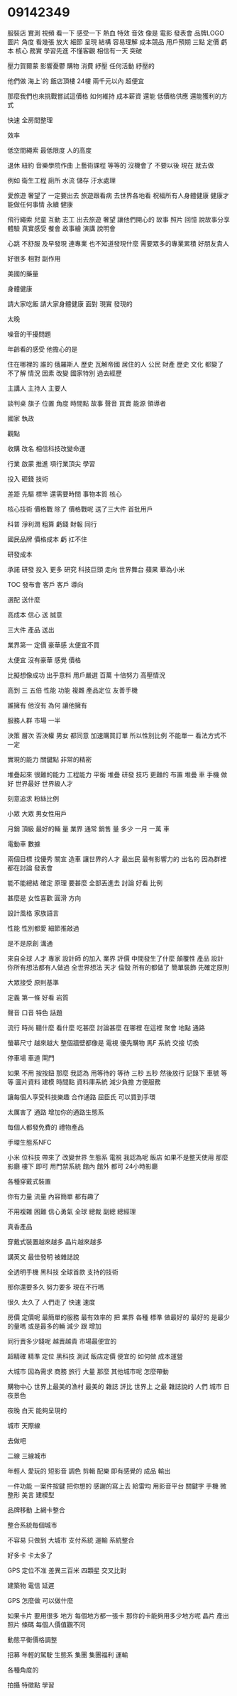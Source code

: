 # 09142349
服裝店
實測 視頻 看一下
感受一下
熱血 特效 音效 像是 電影 發表會 品牌LOGO
圖片 角度 看幾張 放大 細節 呈現 結構 容易理解
成本競品 用戶預期 三點
定價
虧本
核心 務實 學習先進
不懂客觀
相信有一天
突破

壓力賀爾蒙 影響憂鬱
購物 消費 紓壓
任何活動
紓壓的

他們做 海上ˋ的 飯店頂樓
24樓
兩千元以內
超便宜

那麼我們也來挑戰嘗試這價格
如何維持 
成本薪資
還能 低價格供應
還能獲利的方式

快速
全房間整理

效率


低空間繩索
最低限度 人的高度

退休 紐約 音樂學院作曲
上藝術課程
等等的
沒機會了
不要以後
現在 就去做

例如 衛生工程
廁所 水流 儲存 汙水處理


愛旅遊 奢望了
一定要出去
旅遊跟看病
去世界各地看
祝福所有人身體健康
健康才能做任何事情
永續
健康

飛行繩索
兒童 互動 志工
出去旅遊 奢望
讓他們開心的 故事 照片 回憶
說故事分享
體驗 真實感受
餐會 故事繪
演講
 說明會
 
心跳 不舒服
 及早發現
 連專業 也不知道發現什麼
  需要眾多的專業累積 
  好朋友貴人

  好很多
  相對
  副作用

  美國的藥量

  身體健康

  

請大家吃飯
請大家身體健康
面對 現實
發現的

太晚

噪音的干擾問題

年齡看的感受
他擔心的是

住在哪裡的 誰的
俄羅斯人
歷史
瓦解帝國 居住的人 公民 財產 歷史 文化 都變了
不了解 情況
因素
改變 國家特別
過去經歷



主講人
主持人
主要人

談判桌
旗子
位置 角度 時間點
故事 聲音
買賣 能源
領導者

國家
執政

觀點

收購 改名
相信科技改變命運


行業 啟蒙 推進
 項行業頂尖 學習

 投入 砸錢 技術

 差距
 先驅 標竿
 還需要時間
 事物本質 核心

 
核心技術
價格戰 除了 價格戰呢
送了三大件 首批用戶

科普
淨利潤 粗算
虧錢
財報
同行

國民品牌
價格成本 虧 扛不住

研發成本

承諾
研發
投入 更多
研究 科技巨頭 走向
世界舞台
蘋果 華為小米


TOC 發布會 客戶
 客戶 導向
 
選配 送什麼

高成本
信心 
送 誠意

三大件 產品
送出

業界第一 定價
豪華感
太便宜不買

太便宜 沒有豪華
感覺 價格


比擬想像成功 出乎意料
用戶嚴選 百萬 十倍努力 高壓情況

高到 三 五倍
性能 功能 複雜 產品定位
友善手機

誰擁有 他沒有 為何 讓他擁有


服務人群 市場 一半 

決策 層次 否決權 男女 都同意 加速購買訂單
所以性別比例 不能單一
看法方式不一定


實現的能力
關鍵點
非常的精密 

堆疊起來
很難的能力
工程能力
平衡
堆疊 研發 技巧
更難的
布置 堆疊
車 手機
做好
世界最好 世界級人才

刻意追求
粉絲比例

小眾 大眾 男女性用戶

月銷 頂級 最好的輛
量
業界 通常 銷售 量
多少 一月 一萬 車

電動車
數據

兩個目標
 找優秀
 關宣 造車
 讓世界的人才
 最出民 最有影響力的 出名的
 因為群裡 都在討論 發表會


能不能總結 確定 原理 
要甚麼
全部丟進去 討論
好看 比例

甚麼是 女性喜歡
圓滑 方向

設計風格 家族語言

性能 性別都愛
細節推敲過

是不是原創
溝通

 來自全球 人才 專家 設計師 的加入
 業界 評價
 中間發生了什麼
 顛覆性 產品 設計
你所有想法都有人做過
全世界想法 天才
倫殼
所有的都做了
簡單裝飾
先確定原則

 大眾接受 原則基準
 
 
定義 第一條 好看 岩質 


聲音 口音 特色 話題

流行 時尚  聽什麼 看什麼 吃甚麼 討論甚麼
在哪裡 在這裡 聚會 地點
通路

螢幕尺寸 越來越大
整個牆壁都像是 電視
優先購物 馬F
系統 交接 切換 

停車場 車道 閘門

如果 不用 按按鈕 那麼 我認為 用等待的 等待 三秒 五秒 然後放行
記錄下 車號 等等 圖片資料 建模 時間點 資料庫系統
減少負擔
方便服務

讓每個人享受科技樂趣
合作通路
屈臣氏 可以買到手環

太厲害了
通路
 增加你的通路生態系

 每個人都發免費的 禮物產品
 

手環生態系NFC


小米 位科技 帶來了 改變世界
生態系
電視
我認為呢
飯店
如果不是整天使用 那麼影廳 樓下 即可
用門禁系統
館內 館外 都可
24小時影廳

各種穿戴式裝置


你有力量 流量
 內容簡單 都有趣了

 不用複雜 困難
 信心勇氣
 全球 總裁
 副總 
  總經理

  
真香產品

穿戴式裝置越來越多
晶片越來越多

講英文
最佳發明
被雜誌說


全透明手機
黑科技
全球首款 支持的技術

那你還要多久
努力要多
現在不行嗎

很久
太久了
人們走了
快速
速度


房價 定價呢
 最簡單的服務 最有效率的 把 業界 各種 標準
 做最好的 最好的 是最少的量嗎 或是最多的輛
 減少 跟 增加

 同行賣多少錢呢
 越賣越貴
 市場最便宜的
 
超精確 精準 定位
黑科技
測試 
飯店定價
便宜的
如何做
成本運營

大城市 因為需求 商務 旅行 大量
那麼 其他城市呢
怎麼帶動


購物中心
世界上最美的漁村
最美的
雜誌 評比 世界上 之最
雜誌說的
人們
城市 日 夜景色

夜晚 白天
能夠呈現的

城市 天際線 

去做吧

二線 三線城市

年輕人 愛玩的 短影音
調色 剪輯 配樂
 即有感覺的
 成品
 輸出

一件功能
一案件按鍵
把你想的 感謝的寫上去 給雷均
用影音平台 關鍵字
手機 微整形 美言
建模型

品牌移動 上網卡整合

整合系統每個城市

不容易
只做到 大城市 支付系統 運輸
系統整合

好多卡
卡太多了

GPS
定位不准
差異三百米 四顆星 交叉比對

建築物 電信
延遲

GPS 怎麼做
可以做什麼

如果卡片 要用很多 地方 每個地方都一張卡
那你的卡能夠用多少地方呢
晶片 產出 照片
條碼
每個人價值觀不同

動態平衡價格調整

招募 年輕的駕駛 生態系 集團
集團福利
運輸

各種角度的

拍攝
特徵點 
學習
